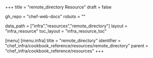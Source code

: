 +++
title = "remote_directory Resource"
draft = false

gh_repo = "chef-web-docs"
robots = ""

data_path = ["infra","resources","remote_directory"]
layout = "infra_resource"
toc_layout = "infra_resource_toc"


[menu]
  [menu.infra]
    title = "remote_directory"
    identifier = "chef_infra/cookbook_reference/resources/remote_directory"
    parent = "chef_infra/cookbook_reference/resources"
+++

<!-- The contents of this page are automatically generated from the remote_directory.yaml file in the data directory. -->
<!-- To suggest a change, edit the https://github.com/chef/chef/blob/master/lib/chef/resource/remote_directory.rb file
      and submit a pull request to the https://github.com/chef/chef repository. -->
